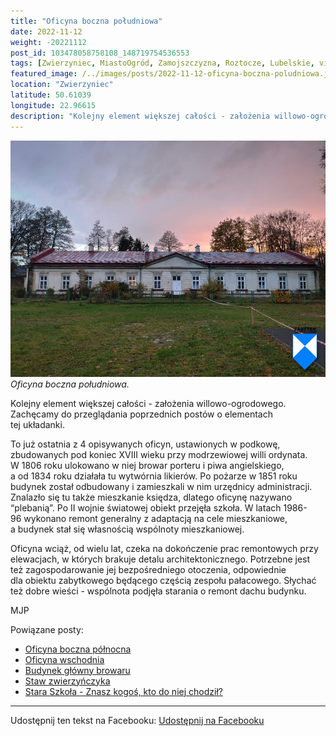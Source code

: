 ```yaml
---
title: "Oficyna boczna południowa"
date: 2022-11-12
weight: -20221112
post_id: 103478058758108_148719754536553
tags: [Zwierzyniec, MiastoOgród, Zamojszczyzna, Roztocze, Lubelskie, villarestituta, turystyka, dziedzictwo, zabytki, krajobrazy]
featured_image: /../images/posts/2022-11-12-oficyna-boczna-poludniowa.jpg
location: "Zwierzyniec"
latitude: 50.61039
longitude: 22.96615
description: "Kolejny element większej całości - założenia willowo-ogrodowego. Zachęcamy do przeglądania poprzednich postów o elementach tej układanki...."
---
```


![Oficyna boczna południowa.](/images/posts/2022-11-12-oficyna-boczna-poludniowa.jpg)
*Oficyna boczna południowa.*

Kolejny element większej całości - założenia willowo-ogrodowego. Zachęcamy do przeglądania poprzednich postów o elementach tej układanki.

To już ostatnia z 4 opisywanych oficyn, ustawionych w podkowę, zbudowanych pod koniec XVIII wieku przy modrzewiowej willi ordynata. W 1806 roku ulokowano w niej browar porteru i piwa angielskiego, a od 1834 roku działała tu wytwórnia likierów. Po pożarze w 1851 roku budynek został odbudowany i zamieszkali w nim urzędnicy administracji. Znalazło się tu także mieszkanie księdza, dlatego oficynę nazywano “plebanią”.
Po II wojnie światowej obiekt przejęła szkoła. W latach 1986-96 wykonano remont generalny z adaptacją na cele mieszkaniowe, a budynek stał się własnością wspólnoty mieszkaniowej.

Oficyna wciąż, od wielu lat, czeka na dokończenie prac remontowych przy elewacjach, w których brakuje detalu architektonicznego. Potrzebne jest też zagospodarowanie jej bezpośredniego otoczenia, odpowiednie dla obiektu zabytkowego będącego częścią zespołu pałacowego.
Słychać też dobre wieści - wspólnota podjęła starania o remont dachu budynku.



MJP

Powiązane posty:
- [Oficyna boczna północna](/posts/oficyna-boczna-polnocna)
- [Oficyna wschodnia](/posts/oficyna-wschodnia)
- [Budynek główny browaru](/posts/budynek-glowny-browaru)
- [Staw zwierzyńczyka](/posts/staw-zwierzynczyka)
- [Stara Szkoła - Znasz kogoś, kto do niej chodził?](/posts/stara-szkola-znasz-kogos-kto-do-niej-chodzil)


---

Udostępnij ten tekst na Facebooku:
[Udostępnij na Facebooku](https://www.facebook.com/sharer/sharer.php?u=https://stowarzyszeniewachniewskiej.pl/posts/oficyna-boczna-poludniowa)

<script type="application/ld+json">
{
  "@context": "https://schema.org",
  "@type": "BlogPosting",
  "headline": "Oficyna boczna południowa",
  "datePublished": "2022-11-12",
  "dateModified": "2022-11-12",
  "author": {
    "@type": "Organization",
    "name": "Stowarzyszenie im. Aleksandry Wachniewskiej"
  },
  "publisher": {
    "@type": "Organization",
    "name": "Stowarzyszenie im. Aleksandry Wachniewskiej",
    "logo": {
      "@type": "ImageObject",
      "url": "https://stowarzyszeniewachniewskiej.pl/images/logo/logo.svg"
    }
  },
  "mainEntityOfPage": {
    "@type": "WebPage",
    "@id": "https://stowarzyszeniewachniewskiej.pl/posts/oficyna-boczna-poludniowa"
  },
  "image": {
    "@type": "ImageObject",
    "url": "https://stowarzyszeniewachniewskiej.pl//images/posts/2022-11-12-oficyna-boczna-poludniowa.jpg"
  },
  "articleSection": "Dziedzictwo Kulturowe i Zabytki",
  "keywords": "[Zwierzyniec, MiastoOgród, Zamojszczyzna, Roztocze, Lubelskie, villarestituta, turystyka, dziedzictwo, zabytki, krajobrazy]",
  "wordCount": 148,
  "articleBody": "Kolejny element większej całości - założenia willowo-ogrodowego. Zachęcamy do przeglądania poprzednich postów o elementach tej układanki.\n\nTo już ostatnia z 4 opisywanych oficyn, ustawionych w podkowę, zbudowanych pod koniec XVIII wieku przy modrzewiowej willi ordynata. W 1806 roku ulokowano w niej browar porteru i piwa angielskiego, a od 1834 roku działała tu wytwórnia likierów. Po pożarze w 1851 roku budynek został odbudowany i zamieszkali w nim urzędnicy administracji. Znalazło się tu także mieszkanie księdza, dlatego oficynę nazywano “plebanią”.\nPo II wojnie światowej obiekt przejęła szkoła. W latach 1986-96 wykonano remont generalny z adaptacją na cele mieszkaniowe, a budynek stał się własnością wspólnoty mieszkaniowej.\n\nOficyna wciąż, od wielu lat, czeka na dokończenie prac remontowych przy elewacjach, w których brakuje detalu architektonicznego. Potrzebne jest też zagospodarowanie jej bezpośredniego otoczenia, odpowiednie dla obiektu zabytkowego będącego częścią zespołu pałacowego.\nSłychać też dobre wieści - wspólnota podjęła starania o remont dachu budynku.\n\n\n\nMJP",
  "description": "Kolejny element większej całości - założenia willowo-ogrodowego. Zachęcamy do przeglądania poprzednich postów o elementach tej układanki....",
  "copyrightHolder": null
}
</script>
<script type="application/ld+json">
{
  "@context": "https://schema.org",
  "@type": "BreadcrumbList",
  "itemListElement": [
    {
      "@type": "ListItem",
      "position": 1,
      "name": "Home",
      "item": "https://stowarzyszeniewachniewskiej.pl"
    },
    {
      "@type": "ListItem",
      "position": 2,
      "name": "posts",
      "item": "https://stowarzyszeniewachniewskiej.pl/posts"
    },
    {
      "@type": "ListItem",
      "position": 3,
      "name": "Oficyna boczna południowa",
      "item": "https://stowarzyszeniewachniewskiej.pl/posts/oficyna-boczna-poludniowa"
    }
  ]
}
</script>

